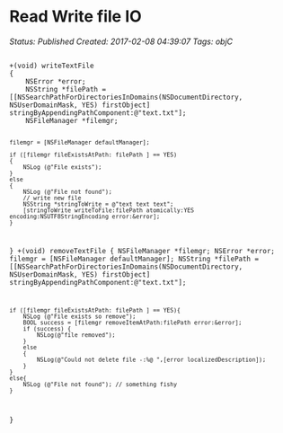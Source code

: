 # Read Write file IO 

_Status: Published_
_Created: 2017-02-08 04:39:07_
_Tags: objC_

<code>
+(void) writeTextFile
{
    NSError *error;
    NSString *filePath = [[NSSearchPathForDirectoriesInDomains(NSDocumentDirectory, NSUserDomainMask, YES) firstObject] stringByAppendingPathComponent:@"text.txt"];
    NSFileManager *filemgr;
    
    filemgr = [NSFileManager defaultManager];
    
    if ([filemgr fileExistsAtPath: filePath ] == YES)
    {
        NSLog (@"File exists"); 
    }
    else
    {
        NSLog (@"File not found");
        // write new file
        NSString *stringToWrite = @"text text text";
        [stringToWrite writeToFile:filePath atomically:YES encoding:NSUTF8StringEncoding error:&error];
    }
}
+(void) removeTextFile
{
    NSFileManager *filemgr;
    NSError *error;
    filemgr = [NSFileManager defaultManager];
    NSString *filePath = [[NSSearchPathForDirectoriesInDomains(NSDocumentDirectory, NSUserDomainMask, YES) firstObject] stringByAppendingPathComponent:@"text.txt"];
   
    if ([filemgr fileExistsAtPath: filePath ] == YES){
        NSLog (@"File exists so remove");
        BOOL success = [filemgr removeItemAtPath:filePath error:&error];
        if (success) {
            NSLog(@"file removed");
        }
        else
        {
            NSLog(@"Could not delete file -:%@ ",[error localizedDescription]);
        }
    }
    else{
        NSLog (@"File not found"); // something fishy
    }
    
}
</code>